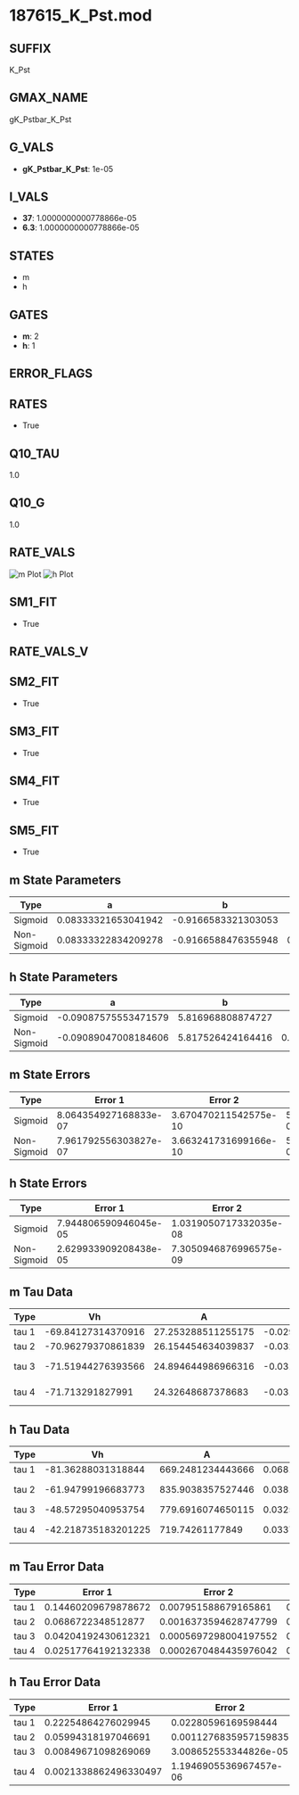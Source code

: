 # 187615_K_Pst.mod

## SUFFIX

K_Pst

## GMAX_NAME

gK_Pstbar_K_Pst

## G_VALS

- **gK_Pstbar_K_Pst**: 1e-05

## I_VALS

- **37**: 1.0000000000778866e-05
- **6.3**: 1.0000000000778866e-05

## STATES

- m
- h

## GATES

- **m**: 2
- **h**: 1

## ERROR_FLAGS


## RATES

- True

## Q10_TAU

1.0

## Q10_G

1.0

## RATE_VALS

![m Plot](/Users/pbozelos/Dropbox/icg-Chai-Panos/supermodels/output_markdown_files/K/187615_K_Pst.mod/images/m.png)
![h Plot](/Users/pbozelos/Dropbox/icg-Chai-Panos/supermodels/output_markdown_files/K/187615_K_Pst.mod/images/h.png)

## SM1_FIT

- True

## RATE_VALS_V

## SM2_FIT

- True

## SM3_FIT

- True

## SM4_FIT

- True

## SM5_FIT

- True

## m State Parameters

| Type | a | b | c | d |
| --- | --- | --- | --- | --- |
| Sigmoid | 0.08333321653041942 | -0.9166583321303053 |
| Non-Sigmoid | 0.08333322834209278 | -0.9166588476355948 | 0.9999998874059045 | -1.6369972065408226e-08 |

## h State Parameters

| Type | a | b | c | d |
| --- | --- | --- | --- | --- |
| Sigmoid | -0.09087575553471579 | 5.816968808874727 |
| Non-Sigmoid | -0.09089047008184606 | 5.817526424164416 | 0.9998555936184148 | -3.940773562198308e-06 |

## m State Errors

| Type | Error 1 | Error 2 | Error 3 |
| --- | --- | --- | --- |
| Sigmoid | 8.064354927168833e-07 | 3.670470211542575e-10 | 5.808182165018087e-07 |
| Non-Sigmoid | 7.961792556303827e-07 | 3.663241731699166e-10 | 5.734313772736247e-07 |

## h State Errors

| Type | Error 1 | Error 2 | Error 3 |
| --- | --- | --- | --- |
| Sigmoid | 7.944806590946045e-05 | 1.0319050717332035e-08 | 6.436019256386744e-05 |
| Non-Sigmoid | 2.629933909208438e-05 | 7.3050946876996575e-09 | 2.1304867637658176e-05 |

## m Tau Data

| Type | Vh | A | b1 | b2 | c1 | c2 | d1 | d2 | e1 | e2 |
| --- | --- | --- | --- | --- | --- | --- | --- | --- | --- | --- |
| tau 1 | -69.84127314370916 | 27.253288511255175 | -0.029249176278665297 | -0.059911033301732995 |
| tau 2 | -70.96279370861839 | 26.154454634039837 | -0.03228399195429945 | 6.903595006980517e-05 | -0.09134363088366772 | -0.0016323565151718056 |
| tau 3 | -71.51944276393566 | 24.894644986966316 | -0.031343321542088166 | 8.694665912714832e-05 | -1.9639287007296427e-07 | -0.09570655087359944 | -0.004036923197668976 | -8.129801531135176e-05 |
| tau 4 | -71.713291827991 | 24.32648687378683 | -0.031639763171375145 | 0.0001477991442040052 | -1.2184513028567838e-06 | 4.300436550705659e-09 | -0.08445994746634577 | -0.005243366256255179 | -0.0002916441013760633 | -5.4888448831233095e-06 |

## h Tau Data

| Type | Vh | A | b1 | b2 | c1 | c2 | d1 | d2 | e1 | e2 |
| --- | --- | --- | --- | --- | --- | --- | --- | --- | --- | --- |
| tau 1 | -81.36288031318844 | 669.2481234443666 | 0.06816748980996028 | 0.016014116520583915 |
| tau 2 | -61.94799196683773 | 835.9038357527446 | 0.038152887639522924 | -1.2168850941838975e-05 | 0.03487646760696077 | -0.0001475596033114287 |
| tau 3 | -48.57295040953754 | 779.6916074650115 | 0.03257664079773023 | 0.0005401784879093261 | 9.24558968422774e-06 | 0.052397793868852655 | -0.00048056773050551176 | 1.43055567681347e-06 |
| tau 4 | -42.218735183201225 | 719.74261177849 | 0.033716468320115975 | 0.0008992661319062967 | 1.5933042037130942e-05 | 5.367401713128309e-08 | 0.06242138920249929 | -0.0008157352515382325 | 4.690126591137391e-06 | -1.000560010548874e-08 |

## m Tau Error Data

| Type | Error 1 | Error 2 | Error 3 |
| --- | --- | --- | --- |
| tau 1 | 0.14460209679878672 | 0.007951588679165861 | 0.07298107293033883 |
| tau 2 | 0.0686722348512877 | 0.0016373594628747799 | 0.03465906436298117 |
| tau 3 | 0.04204192430612321 | 0.0005697298004197552 | 0.021218673946246037 |
| tau 4 | 0.02517764192132338 | 0.0002670484435976042 | 0.012707224597378556 |

## h Tau Error Data

| Type | Error 1 | Error 2 | Error 3 |
| --- | --- | --- | --- |
| tau 1 | 0.22254864276029945 | 0.02280596169598444 | 0.08221367930326477 |
| tau 2 | 0.05994318197046691 | 0.0011276835957159835 | 0.022144145557630626 |
| tau 3 | 0.00849671098269069 | 3.008652553344826e-05 | 0.0031388457965831913 |
| tau 4 | 0.0021338862496330497 | 1.1946905536967457e-06 | 0.0007882979541957188 |

